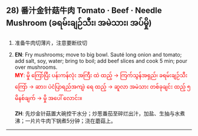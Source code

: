 ## 28) 番汁金针菇牛肉 Tomato · Beef · Needle Mushroom (ခရမ်းချဉ်သီး၊ အမဲသား၊ အပ်မှို)

1. 准备牛肉切薄片，注意要断纹切
2. **EN**: Fry mushrooms; move to big bowl. Sauté long onion and tomato; add salt, soy, water; bring to boil; add beef slices and cook 5 min; pour over mushrooms.  
<span style="color:red">   **MY**: မှို ကြော်ပြီး ပန်းကန်လုံး အကြီး ထဲ ထည့် → ကြက်သွန်အရှည်၊ ခရမ်းချဉ်သီး ကြော် → ဆား၊ ပဲငံပြာရည်အကျဲ၊ ရေ ထည့် → ဆူလာ အမဲသား တစ်ခုချင်း ထည့် ၅ မိနစ်ချက် → မှို အပေါ် လောင်း။  </span>

   **ZH**: 先炒金针菇置大碗控干水分；炒葱番茄至碎烂出汁，加盐、生抽与水煮沸；一片片牛肉下锅煮5分钟；浇在蘑菇上。

---

<a id="r29"></a>
